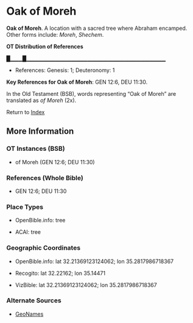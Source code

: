 # Oak of Moreh
**Oak of Moreh**. 
A location with a sacred tree where Abraham encamped. 
Other forms include: 
*Moreh*, *Shechem*. 


**OT Distribution of References**

█▁▁▁█▁▁▁▁▁▁▁▁▁▁▁▁▁▁▁▁▁▁▁▁▁▁▁▁▁▁▁▁▁▁▁▁▁▁
* References: Genesis: 1; Deuteronomy: 1



**Key References for Oak of Moreh**: 
GEN 12:6, DEU 11:30. 


In the Old Testament (BSB), words representing “Oak of Moreh” are translated as 
*of Moreh* (2x). 




Return to [Index](00-Index.md)

## More Information

### OT Instances (BSB)

* of Moreh (GEN 12:6; DEU 11:30)



### References (Whole Bible)

* GEN 12:6; DEU 11:30


### Place Types

* OpenBible.info: tree

* ACAI: tree



### Geographic Coordinates

* OpenBible.info: lat 32.21369123124062; lon 35.2817986718367

* Recogito: lat 32.22162; lon 35.14471

* VizBible: lat 32.21369123124062; lon 35.2817986718367



### Alternate Sources

* [GeoNames](http://sws.geonames.org/283366)



